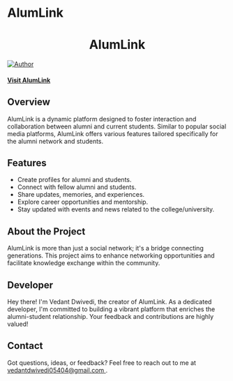 # AlumLink

<h1 align="center">
    AlumLink
</h1>

[![Author](https://img.shields.io/badge/author-vedant-dwivedi)](https://github.com/vedant-dwivedi)

#### [Visit AlumLink](#)

## Overview

AlumLink is a dynamic platform designed to foster interaction and collaboration between alumni and current students. Similar to popular social media platforms, AlumLink offers various features tailored specifically for the alumni network and students.

## Features

- Create profiles for alumni and students.
- Connect with fellow alumni and students.
- Share updates, memories, and experiences.
- Explore career opportunities and mentorship.
- Stay updated with events and news related to the college/university.

## About the Project

AlumLink is more than just a social network; it's a bridge connecting generations. This project aims to enhance networking opportunities and facilitate knowledge exchange within the community.

## Developer

Hey there! I'm Vedant Dwivedi, the creator of AlumLink. As a dedicated developer, I'm committed to building a vibrant platform that enriches the alumni-student relationship. Your feedback and contributions are highly valued!

## Contact

Got questions, ideas, or feedback? Feel free to reach out to me at [vedantdwivedi05404@gmail.com ](mailto:vedantdwivedi05404@gmail.com ).
